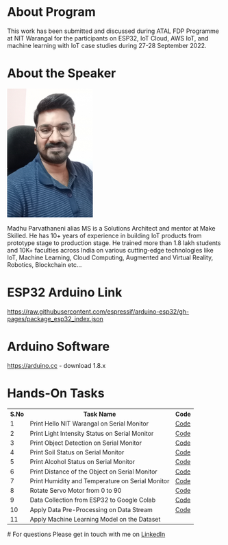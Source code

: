 # About Program
This work has been submitted and discussed during ATAL FDP Programme at NIT Warangal for the participants on ESP32, IoT Cloud, AWS IoT, and machine learning with IoT case studies during 27-28 September 2022.

# About the Speaker
<img src="https://raw.githubusercontent.com/madblocksgit/ETAI-2021---VSSUT-11th-aug-iot-session/main/maddy.jpg" height="300" width="200" />

Madhu Parvathaneni alias MS is a Solutions Architect and mentor at Make Skilled. He has 10+ years of experience in building IoT products from prototype stage to production stage. He trained more than 1.8 lakh students and 10K+ faculties across India on various cutting-edge technologies like IoT, Machine Learning, Cloud Computing, Augmented and Virtual Reality, Robotics, Blockchain etc...

# ESP32 Arduino Link
https://raw.githubusercontent.com/espressif/arduino-esp32/gh-pages/package_esp32_index.json

# Arduino Software
https://arduino.cc - download 1.8.x

# Hands-On Tasks

<table>
  <tr>
    <th>S.No</th>
    <th>Task Name</th>
    <th>Code</th>
  </tr>
  <tr>
    <td>1</td>
    <td>Print Hello NIT Warangal on Serial Monitor</td>
    <td><a href="https://github.com/maddydevgits/nitw-hands-on-fdp/tree/main/task1">Code</a></td>
  </tr>
  <tr>
    <td>2</td>
    <td>Print Light Intensity Status on Serial Monitor</td>
    <td><a href="https://github.com/maddydevgits/nitw-hands-on-fdp/tree/main/task2">Code</a></td>
  </tr>
  <tr>
    <td>3</td>
    <td>Print Object Detection on Serial Monitor</td>
    <td><a href="https://github.com/maddydevgits/nitw-hands-on-fdp/tree/main/task3">Code</a></td>
  </tr>
  <tr>
    <td>4</td>
    <td>Print Soil Status on Serial Monitor</td>
    <td><a href="https://github.com/maddydevgits/nitw-hands-on-fdp/tree/main/task4">Code</a></td>
  </tr>
  <tr>
    <td>5</td>
    <td>Print Alcohol Status on Serial Monitor</td>
    <td><a href="https://github.com/maddydevgits/nitw-hands-on-fdp/tree/main/task5">Code</a></td>
  </tr>
  <tr>
    <td>6</td>
    <td>Print Distance of the Object on Serial Monitor</td>
    <td><a href="https://github.com/maddydevgits/nitw-hands-on-fdp/tree/main/task6">Code</a></td>
  </tr>
  <tr>
    <td>7</td>
    <td>Print Humidity and Temperature on Serial Monitor</td>
    <td><a href="https://github.com/maddydevgits/nitw-hands-on-fdp/tree/main/task7">Code</a></td>
  </tr>
  <tr>
    <td>8</td>
    <td>Rotate Servo Motor from 0 to 90</td>
    <td><a href="https://github.com/maddydevgits/nitw-hands-on-fdp/tree/main/task8">Code</a></td>
  </tr>
  <tr>
    <td>9</td>
    <td>Data Collection from ESP32 to Google Colab</td>
    <td><a href="https://github.com/maddydevgits/nitw-hands-on-fdp/tree/main/task9">Code</td>
  </tr>
  <tr>
    <td>10</td>
    <td>Apply Data Pre-Processing on Data Stream</td>
    <td><a href="">Code</td>
  </tr>
  <tr>
    <td>11</td>
    <td>Apply Machine Learning Model on the Dataset</td>
    <td></td>
  </tr>
  
</table>
# For questions
Please get in touch with me on <a href="https://linkedin.com/in/MadhuPIoT"> LinkedIn </a>
